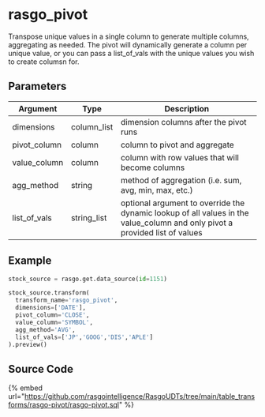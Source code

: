 

# rasgo_pivot

Transpose unique values in a single column to generate multiple columns, aggregating as needed. The pivot will dynamically generate a column per unique value, or you can pass a list_of_vals with the unique values you wish to create columsn for.

## Parameters

|   Argument   |    Type     |                                                         Description                                                         |
| ------------ | ----------- | --------------------------------------------------------------------------------------------------------------------------- |
| dimensions   | column_list | dimension columns after the pivot runs                                                                                      |
| pivot_column | column      | column to pivot and aggregate                                                                                               |
| value_column | column      | column with row values that will become columns                                                                             |
| agg_method   | string      | method of aggregation (i.e. sum, avg, min, max, etc.)                                                                       |
| list_of_vals | string_list | optional argument to override the dynamic lookup of all values in the value_column and only pivot a provided list of values |


## Example

```py
stock_source = rasgo.get.data_source(id=1151)

stock_source.transform(
  transform_name='rasgo_pivot',
  dimensions=['DATE'],
  pivot_column='CLOSE',
  value_column='SYMBOL',
  agg_method='AVG',
  list_of_vals=['JP','GOOG','DIS','APLE']
).preview()
```

## Source Code

{% embed url="https://github.com/rasgointelligence/RasgoUDTs/tree/main/table_transforms/rasgo-pivot/rasgo-pivot.sql" %}

